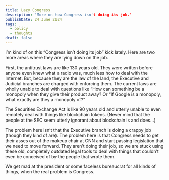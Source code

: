 ```yaml
---
title: Lazy Congress
description: 'More on how Congress isn't doing its job.'
publishDate: 24 June 2024
tags:
  - policy
  - thoughts
draft: false
---
```


I’m kind of on this “Congress isn’t doing its job” kick lately.  Here are two more areas where they are lying down on the job.

First, the antitrust laws are like 130 years old.  They were written before anyone even knew what a radio was, much less how to deal with the Internet. But, because they are the law of the land, the Executive and Judicial branches are charged with enforcing them.  The current laws are wholly unable to deal with questions like “How can something be a monopoly when they give their product away? Or “If Google is a monopoly, what exactly are they a monopoly of?”

The Securities Exchange Act  is like 90 years old and utterly unable to even remotely deal with things like blockchain tokens.  (Never mind that the people at the SEC seem utterly ignorant about blockchain is and does…)

The problem here isn’t that the Executive branch is doing a crappy job (though they kind of are).  The problem here is that Congress needs to get their asses out of the makeup chair at CNN and start passing legislation that we need to move forward.  They aren’t doing their job, so we are stuck using these old, completely outdated legal tools to deal with things that couldn’t even be conceived of by the people that wrote them.

We get mad at the president or some faceless bureaucrat for all kinds of things, when the real problem is Congress.